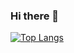 ### Hi there 👋

[![Top Langs](https://github-readme-stats.vercel.app/api/top-langs/?username=IAmScRay)](https://github.com/IAmScRay/)
